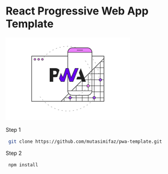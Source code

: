 # React Progressive Web App Template

![cover-image](https://raw.githubusercontent.com/mutasimifaz/pwa-template/main/src/logo.png)

Step 1

```bash
 git clone https://github.com/mutasimifaz/pwa-template.git
```

Step 2

```bash
 npm install
```
